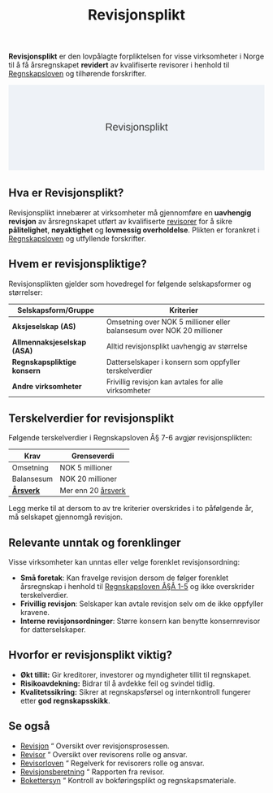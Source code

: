﻿---
title: "Revisjonsplikt"
seoTitle: "Revisjonsplikt"
description: '**Revisjonsplikt** er den lovpålagte forpliktelsen for visse virksomheter i Norge til å få årsregnskapet **revidert** av kvalifiserte revisorer i henhold ti...'
---

**Revisjonsplikt** er den lovpålagte forpliktelsen for visse virksomheter i Norge til å få årsregnskapet **revidert** av kvalifiserte revisorer i henhold til [Regnskapsloven](/blogs/regnskap/hva-er-regnskapsloven "Hva er Regnskapsloven? En Komplett Guide til Norske Regnskapslover og Forskrifter") og tilhørende forskrifter.

![Illustrasjon som viser konseptet revisjonsplikt](revisjonsplikt-image.svg)

## Hva er Revisjonsplikt?

Revisjonsplikt innebærer at virksomheter må gjennomføre en **uavhengig revisjon** av årsregnskapet utført av kvalifiserte [revisorer](/blogs/regnskap/revisor "Revisor") for å sikre **pålitelighet**, **nøyaktighet** og **lovmessig overholdelse**. Plikten er forankret i [Regnskapsloven](/blogs/regnskap/hva-er-regnskapsloven "Hva er Regnskapsloven?") og utfyllende forskrifter.

## Hvem er revisjonspliktige?

Revisjonsplikten gjelder som hovedregel for følgende selskapsformer og størrelser:

| **Selskapsform/Gruppe**            | **Kriterier**                                                       |
|------------------------------------|----------------------------------------------------------------------|
| **Aksjeselskap (AS)**             | Omsetning over NOK 5 millioner eller balansesum over NOK 20 millioner |
| **Allmennaksjeselskap (ASA)**      | Alltid revisjonsplikt uavhengig av størrelse                         |
| **Regnskapspliktige konsern**      | Datterselskaper i konsern som oppfyller terskelverdier                |
| **Andre virksomheter**             | Frivillig revisjon kan avtales for alle virksomheter                  |

## Terskelverdier for revisjonsplikt

Følgende terskelverdier i Regnskapsloven Â§ 7-6 avgjør revisjonsplikten:

| **Krav**                | **Grenseverdi**                           |
|-------------------------|--------------------------------------------|
| Omsetning               | NOK 5 millioner                            |
| Balansesum              | NOK 20 millioner                           |
| **[Årsverk](/blogs/regnskap/arsverk "Årsverk")** | Mer enn 20 [årsverk](/blogs/regnskap/arsverk "Årsverk") |

Legg merke til at dersom to av tre kriterier overskrides i to påfølgende år, må selskapet gjennomgå revisjon.

## Relevante unntak og forenklinger

Visse virksomheter kan unntas eller velge forenklet revisjonsordning:

* **Små foretak**: Kan fravelge revisjon dersom de følger forenklet årsregnskap i henhold til [Regnskapsloven Â§Â 1-5](/blogs/regnskap/hva-er-regnskapsloven "Hva er Regnskapsloven?") og ikke overskrider terskelverdier.
* **Frivillig revisjon**: Selskaper kan avtale revisjon selv om de ikke oppfyller kravene.
* **Interne revisjonsordninger**: Større konsern kan benytte konsernrevisor for datterselskaper.

## Hvorfor er revisjonsplikt viktig?

* **Økt tillit:** Gir kreditorer, investorer og myndigheter tillit til regnskapet.
* **Risikoavdekning:** Bidrar til å avdekke feil og svindel tidlig.
* **Kvalitetssikring:** Sikrer at regnskapsførsel og internkontroll fungerer etter **god regnskapsskikk**.

## Se også

* [Revisjon](/blogs/regnskap/revisjon "Revisjon") “ Oversikt over revisjonsprosessen.
* [Revisor](/blogs/regnskap/revisor "Revisor") “ Oversikt over revisorens rolle og ansvar.
* [Revisorloven](/blogs/regnskap/hva-er-revisorloven "Hva er Revisorloven?") “ Regelverk for revisorers rolle og ansvar.
* [Revisjonsberetning](/blogs/regnskap/hva-er-revisjonsberetning "Hva er Revisjonsberetning?") “ Rapporten fra revisor.
* [Bokettersyn](/blogs/regnskap/bokettersyn "Hva er Bokettersyn?") “ Kontroll av bokføringsplikt og regnskapsmateriale.









